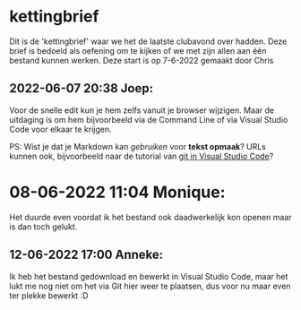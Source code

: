 # kettingbrief
Dit is de 'kettingbrief' waar we het de laatste clubavond over hadden. Deze brief is bedoeld als oefening om te kijken of we met zijn allen aan één bestand kunnen werken.
Deze start is op 7-6-2022 gemaakt door Chris

## 2022-06-07 20:38 Joep:
Voor de snelle edit kun je hem zelfs vanuit je browser wijzigen. Maar de uitdaging is om hem bijvoorbeeld via de Command Line of via Visual Studio Code voor elkaar te krijgen.

PS: Wist je dat je Markdown kan *gebruiken* voor **tekst opmaak**? URLs kunnen ook, bijvoorbeeld naar de tutorial van [git in Visual Studio Code](https://code.visualstudio.com/docs/introvideos/versioncontrol)?

# 08-06-2022 11:04 Monique:
Het duurde even voordat ik het bestand ook daadwerkelijk kon openen maar is dan toch gelukt.

## 12-06-2022 17:00 Anneke:
Ik heb het bestand gedownload en bewerkt in Visual Studio Code, maar het lukt me nog niet om het via Git hier weer te plaatsen, dus voor nu maar even ter plekke bewerkt :D
